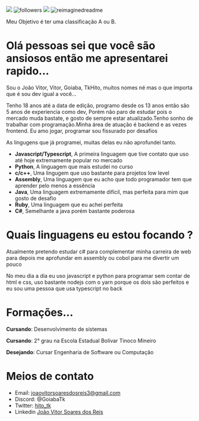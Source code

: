 <img src="https://miro.medium.com/v2/resize:fit:720/format:webp/1*dnbk_d4BSiIJ8ZRdfog8jg.jpeg" />
<img alt="followers" title="me siga no github por favor" src="https://img.shields.io/github/followers/joaovtk?color=236ad3&style=for-the-badge&logo=github&label=Me siga no github" style="display: inline;" />
<img src="https://github-profile-trophy.vercel.app/?username=madushadhanushka&theme=juicyfresh&no-bg=true" />
<img src="https://myreadme.vercel.app/api/embed/joaovtk?panels=userstatistics,toprepositories,toplanguages,commitgraph" alt="reimaginedreadme" />
<p>Meu Objetivo é ter uma classificação A ou B.</p>

# Olá pessoas sei que você são ansiosos então me apresentarei rapido...
<p>Sou o João Vitor, Vitor, Goiaba, TkHito, muitos nomes né mas o que importa que é sou dev igual a você...</p>
<p>Tenho 18 anos até a data de edição, programo desde os 13 anos então são 5 anos de experiencia como dev, Porém não paro de estudar pois o mercado muda bastate, e gosto de sempre estar atualizado.Tenho sonho de trabalhar com programação.Minha área de atuação é backend e as vezes frontend. Eu amo jogar, programar sou fissurado por desafios</p>

<p>As lingugens que já programei, muitas delas eu não aprofundei tanto.</p>
<ul>
  <li><strong>Javascript/Typescript</strong>, A primeira linguagem que tive contato que uso até hoje extremamente popular no mercado</li>
  <li><strong>Python</strong>, A linguagem que mais estudei no curso</li>
  <li><strong>c/c++</strong>, Uma lingugem que uso bastante para projetos low level</li>
  <li><strong>Assembly</strong>, Uma linguagem que eu acho que todo programador tem que aprender pelo menos a essência</li>
  <li><strong>Java</strong>, Uma linguagem extremamente difícil, mas perfeita para mim que gosto de desafio</li>
  <li><strong>Ruby</strong>, Uma linguagem que eu achei perfeita</li>
  <li><strong>C#</strong>, Semelhante a java porém bastante poderosa</li>
</ul>

# Quais linguagens eu estou focando ?
<p>Atualmente pretendo estudar c# para complementar minha carreira de web para depois me aprofundar em assembly ou cobol para me divertir um pouco</p>
<p>No meu dia a dia eu uso javascript e python para programar sem contar de html e css, uso bastante nodejs com o yarn porque os dois são perfeitos e eu sou uma pessoa que usa typescript no back</p>

# Formações...
<p><strong>Cursando</strong>: Desenvolvimento de sistemas</p>
<p><strong>Cursando</strong>: 2° grau na Escola Estadual Bolivar Tinoco Mineiro</p>
<p><strong>Desejando</strong>: Cursar Engenharia de Software ou Computação</p>

# Meios de contato
- Email: joaovitorsoaresdosreis3@gmail.com
- Discord: @GoiabaTk
- Twitter: <a href="https://twitter.com/hito_tk">hito_tk</a>
- Linkedin <a href="https://www.linkedin.com/in/jo%C3%A3o-vitor-soares-dos-reis-6b400b298/">João Vitor Soares dos Reis</a>
